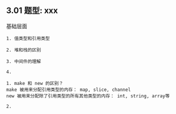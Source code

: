 ## 3.01 题型: xxx

基础层面

```
1. 值类型和引用类型

2. 堆和栈的区别

3. 中间件的理解

4.

```

```
1. make 和 new 的区别？
make 被用来分配引用类型的内存： map, slice, channel
new 被用来分配除了引用类型的所有其他类型的内存： int, string, array等

2.
```
